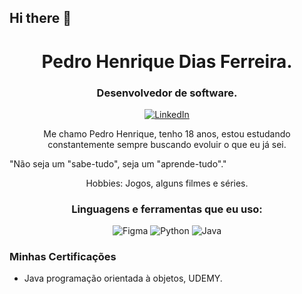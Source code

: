 ## Hi there 👋

<!-- Header -->
<h1 align="center">Pedro Henrique Dias Ferreira. </h1>
<h3 align="center">Desenvolvedor de software.</h3>

<!-- Social icons -->
<p align="center">
  <a href="https://www.linkedin.com/in/pedro-henrique-dias-ferreira-580a5a2a7/" target="_blank">
    <img src="https://img.shields.io/badge/-LinkedIn-0077B5?style=flat-square&logo=Linkedin&logoColor=white" alt="LinkedIn">
  </a>

<!-- Introduction -->
<p align="center">
  Me chamo Pedro Henrique, tenho 18 anos, estou estudando constantemente sempre buscando evoluir o que eu já sei. </p>
  "Não seja um "sabe-tudo", seja um "aprende-tudo"."
</p>
<p align="center">
Hobbies: Jogos, alguns filmes e séries.

<!-- Languages and tools -->
<h3 align="center">Linguagens e ferramentas que eu uso:</h3>
<p align="center">
  <img src="https://img.shields.io/badge/-Figma-F24E1E?logo=figma&logoColor=white&style=flat-square" alt="Figma">
  <img src="https://img.shields.io/badge/-Python-3776AB?logo=python&logoColor=white&style=flat-square" alt="Python">
  <img src="https://img.shields.io/badge/-Java-007396?logo=java&logoColor=white&style=flat-square" alt="Java">
 
</p>
</p>

### Minhas Certificações

- Java programação orientada à objetos, UDEMY.
